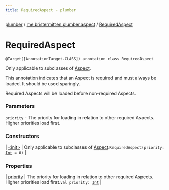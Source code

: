 ```yaml
---
title: RequiredAspect - plumber
---
```


[plumber](../../index.html) / [me.bristermitten.plumber.aspect](../index.html) / [RequiredAspect](./index.html)

# RequiredAspect

`@Target([AnnotationTarget.CLASS]) annotation class RequiredAspect`

Only applicable to subclasses of [Aspect](../-aspect/index.html).

This annotation indicates that an Aspect is required and must always be loaded.
It should be used sparingly.

Required Aspects will be loaded before non-required Aspects.

### Parameters

`priority` - The priority for loading in relation to other required Aspects. Higher priorities load first.

### Constructors

| [&lt;init&gt;](-init-.html) | Only applicable to subclasses of [Aspect](../-aspect/index.html).`RequiredAspect(priority: `[`Int`](https://kotlinlang.org/api/latest/jvm/stdlib/kotlin/-int/index.html)` = 0)` |

### Properties

| [priority](priority.html) | The priority for loading in relation to other required Aspects. Higher priorities load first.`val priority: `[`Int`](https://kotlinlang.org/api/latest/jvm/stdlib/kotlin/-int/index.html) |

